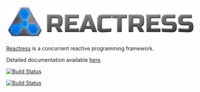 <img src='reactress-title-96.png'></img>

[Reactress](http://www.storm-enroute.com/reactress) is a concurrent reactive programming framework.

Detailed documentation available [here](http://www.storm-enroute.com/reactress/learn).


[![Build Status](https://travis-ci.org/storm-enroute/reactress.svg?branch=master)](https://travis-ci.org/storm-enroute/reactress)

[![Build Status](https://ci.storm-enroute.com:8080/buildStatus/icon?job=public-reactress)](https://ci.storm-enroute.com:8080/job/public-reactress/)



